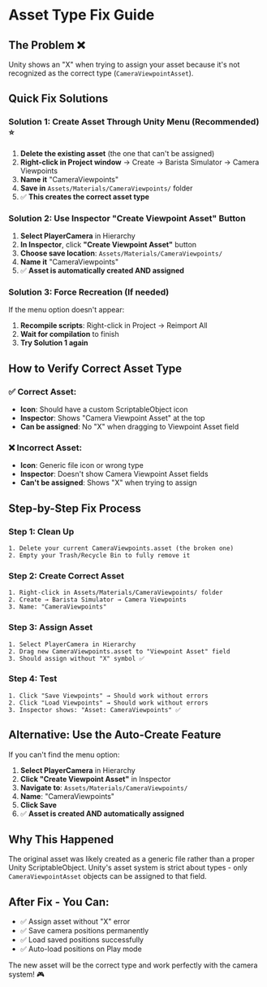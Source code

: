 # Asset Type Fix Guide

## The Problem ❌
Unity shows an "X" when trying to assign your asset because it's not recognized as the correct type (`CameraViewpointAsset`).

## Quick Fix Solutions

### Solution 1: Create Asset Through Unity Menu (Recommended) ⭐

1. **Delete the existing asset** (the one that can't be assigned)
2. **Right-click in Project window** → Create → Barista Simulator → Camera Viewpoints
3. **Name it** "CameraViewpoints" 
4. **Save in** `Assets/Materials/CameraViewpoints/` folder
5. ✅ **This creates the correct asset type**

### Solution 2: Use Inspector "Create Viewpoint Asset" Button

1. **Select PlayerCamera** in Hierarchy
2. **In Inspector**, click **"Create Viewpoint Asset"** button
3. **Choose save location**: `Assets/Materials/CameraViewpoints/`
4. **Name it** "CameraViewpoints"
5. ✅ **Asset is automatically created AND assigned**

### Solution 3: Force Recreation (If needed)

If the menu option doesn't appear:

1. **Recompile scripts**: Right-click in Project → Reimport All
2. **Wait for compilation** to finish
3. **Try Solution 1 again**

## How to Verify Correct Asset Type

### ✅ Correct Asset:
- **Icon**: Should have a custom ScriptableObject icon
- **Inspector**: Shows "Camera Viewpoint Asset" at the top
- **Can be assigned**: No "X" when dragging to Viewpoint Asset field

### ❌ Incorrect Asset:
- **Icon**: Generic file icon or wrong type
- **Inspector**: Doesn't show Camera Viewpoint Asset fields
- **Can't be assigned**: Shows "X" when trying to assign

## Step-by-Step Fix Process

### Step 1: Clean Up
```
1. Delete your current CameraViewpoints.asset (the broken one)
2. Empty your Trash/Recycle Bin to fully remove it
```

### Step 2: Create Correct Asset
```
1. Right-click in Assets/Materials/CameraViewpoints/ folder
2. Create → Barista Simulator → Camera Viewpoints
3. Name: "CameraViewpoints"
```

### Step 3: Assign Asset
```
1. Select PlayerCamera in Hierarchy
2. Drag new CameraViewpoints.asset to "Viewpoint Asset" field
3. Should assign without "X" symbol ✅
```

### Step 4: Test
```
1. Click "Save Viewpoints" → Should work without errors
2. Click "Load Viewpoints" → Should work without errors
3. Inspector shows: "Asset: CameraViewpoints" ✅
```

## Alternative: Use the Auto-Create Feature

If you can't find the menu option:

1. **Select PlayerCamera** in Hierarchy
2. **Click "Create Viewpoint Asset"** in Inspector
3. **Navigate to**: `Assets/Materials/CameraViewpoints/`
4. **Name**: "CameraViewpoints"
5. **Click Save**
6. ✅ **Asset is created AND automatically assigned**

## Why This Happened

The original asset was likely created as a generic file rather than a proper Unity ScriptableObject. Unity's asset system is strict about types - only `CameraViewpointAsset` objects can be assigned to that field.

## After Fix - You Can:

- ✅ Assign asset without "X" error
- ✅ Save camera positions permanently  
- ✅ Load saved positions successfully
- ✅ Auto-load positions on Play mode

The new asset will be the correct type and work perfectly with the camera system! 🎮